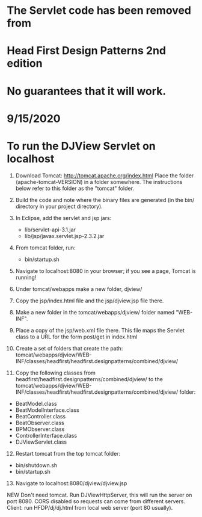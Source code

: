 # The Servlet code has been removed from 
# Head First Design Patterns 2nd edition
#
# No guarantees that it will work.
#
# 9/15/2020
#
# To run the DJView Servlet on localhost

1. Download Tomcat: http://tomcat.apache.org/index.html
Place the folder (apache-tomcat-VERSION) in a folder somewhere.
The instructions below refer to this folder as the "tomcat" folder.

2. Build the code and note where the binary files are generated (in the 
bin/ directory in your project directory).

3. In Eclipse, add the servlet and jsp jars:
   * lib/servlet-api-3.1.jar
   * lib/jsp/javax.servlet.jsp-2.3.2.jar

4. From tomcat folder, run:
   * bin/startup.sh

5. Navigate to localhost:8080 in your browser; if you see a page, Tomcat is running!

6. Under tomcat/webapps make a new folder, djview/

7. Copy the jsp/index.html file and the jsp/djview.jsp file there.

8. Make a new folder in the tomcat/webapps/djview/ folder named "WEB-INF".

9. Place a copy of the jsp/web.xml file there. This file maps the Servlet class to a URL 
for the form post/get in index.html

10. Create a set of folders that create the path: 
tomcat/webapps/djview/WEB-INF/classes/headfirst/headfirst.designpatterns/combined/djview/

11. Copy the following classes from headfirst/headfirst.designpatterns/combined/djview/ to the 
tomcat/webapps/djview/WEB-INF/classes/headfirst/headfirst.designpatterns/combined/djview/ 
folder:
   * BeatModel.class 
   * BeatModelInterface.class 
   * BeatController.class
   * BeatObserver.class
   * BPMObserver.class
   * ControllerInterface.class
   * DJViewServlet.class 

12. Restart tomcat from the top tomcat folder:
   * bin/shutdown.sh
   * bin/startup.sh

13. Navigate to localhost:8080/djview/djview.jsp


NEW
Don't need tomcat.
Run DJViewHttpServer, this will run the server on port 8080.
CORS disabled so requests can come from different servers.
Client:
run HFDP/dj/dj.html from local web server (port 80 usually).





